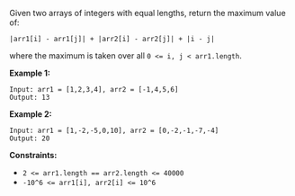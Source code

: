 Given two arrays of integers with equal lengths, return the maximum value of:

`|arr1[i] - arr1[j]| + |arr2[i] - arr2[j]| + |i - j|`

where the maximum is taken over all `0 <= i, j < arr1.length`.



**Example 1:**

    
    
    Input: arr1 = [1,2,3,4], arr2 = [-1,4,5,6]
    Output: 13
    

**Example 2:**

    
    
    Input: arr1 = [1,-2,-5,0,10], arr2 = [0,-2,-1,-7,-4]
    Output: 20
    



**Constraints:**

  * `2 <= arr1.length == arr2.length <= 40000`
  * `-10^6 <= arr1[i], arr2[i] <= 10^6`

